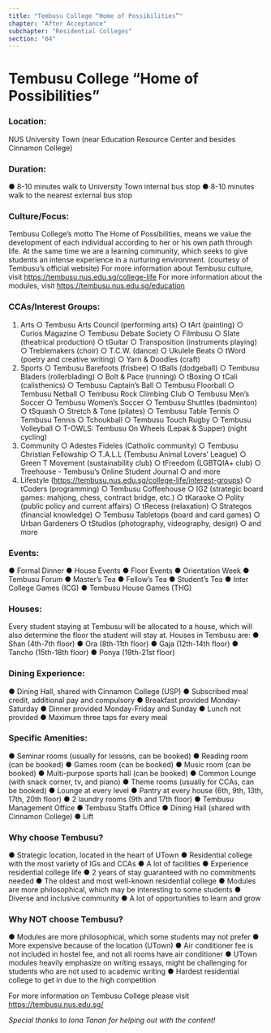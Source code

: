 ```yaml
---
title: "Tembusu College “Home of Possibilities”"
chapter: "After Acceptance"
subchapter: "Residential Colleges"
section: "04"
---
```


# Tembusu College “Home of Possibilities”

### Location:

NUS University Town (near Education Resource Center and besides Cinnamon College)

### Duration:

● 8-10 minutes walk to University Town internal bus stop
● 8-10 minutes walk to the nearest external bus stop

### Culture/Focus:

Tembusu College’s motto The Home of Possibilities, means we value the development of each individual according to her or his own path through life. At the same time we are a learning community, which seeks to give students an intense experience in a nurturing environment. (courtesy of Tembusu’s official website)
For more information about Tembusu culture, visit https://tembusu.nus.edu.sg/college-life
For more information about the modules, visit https://tembusu.nus.edu.sg/education

### CCAs/Interest Groups:

1.  Arts
    ○ Tembusu Arts Council (performing arts)
    ○ tArt (painting)
    ○ Curios Magazine
    ○ Tembusu Debate Society
    ○ Filmbusu
    ○ Slate (theatrical production)
    ○ tGuitar
    ○ Transposition (instruments playing)
    ○ Treblemakers (choir)
    ○ T.C.W. (dance)
    ○ Ukulele Beats
    ○ tWord (poetry and creative writing)
    ○ Yarn & Doodles (craft)
2.  Sports
    ○ Tembusu Barefoots (frisbee)
    ○ tBalls (dodgeball)
    ○ Tembusu Bladers (rollerblading)
    ○ Bolt & Pace (running)
    ○ tBoxing
    ○ tCali (calisthenics)
    ○ Tembusu Captain’s Ball
    ○ Tembusu Floorball
    ○ Tembusu Netball
    ○ Tembusu Rock Climbing Club
    ○ Tembusu Men’s Soccer
    ○ Tembusu Women’s Soccer
    ○ Tembusu Shuttles (badminton)
    ○ tSquash
    ○ Stretch & Tone (pilates)
    ○ Tembusu Table Tennis
    ○ Tembusu Tennis
    ○ Tchoukball
    ○ Tembusu Touch Rugby
    ○ Tembusu Volleyball
    ○ T-OWLS: Tembusu On Wheels (Lepak & Supper) (night cycling)
3.  Community
    ○ Adestes Fideles (Catholic community)
    ○ Tembusu Christian Fellowship
    ○ T.A.L.L (Tembusu Animal Lovers’ League)
    ○ Green T Movement (sustainability club)
    ○ tFreedom (LGBTQIA+ club)
    ○ Treehouse - Tembusu’s Online Student Journal
    ○ and more
4.  Lifestyle (https://tembusu.nus.edu.sg/college-life/interest-groups)
    ○ tCoders (programming)
    ○ Tembusu Coffeehouse
    ○ IG2 (strategic board games: mahjong, chess, contract bridge, etc.)
    ○ tKaraoke
    ○ Polity (public policy and current affairs)
    ○ tRecess (relaxation)
    ○ Strategos (financial knowledge)
    ○ Tembusu Tabletops (board and card games)
    ○ Urban Gardeners
    ○ tStudios (photography, videography, design)
    ○ and more

### Events:

● Formal Dinner
● House Events
● Floor Events
● Orientation Week
● Tembusu Forum
● Master’s Tea
● Fellow’s Tea
● Student’s Tea
● Inter College Games (ICG)
● Tembusu House Games (THG)

### Houses:

Every student staying at Tembusu will be allocated to a house, which will also determine the floor the student will stay at. Houses in Tembusu are:
● Shan (4th-7th floor)
● Ora (8th-11th floor)
● Gaja (12th-14th floor)
● Tancho (15th-18th floor)
● Ponya (19th-21st floor)

### Dining Experience:

● Dining Hall, shared with Cinnamon College (USP)
● Subscribed meal credit, additional pay and compulsory
● Breakfast provided Monday-Saturday
● Dinner provided Monday-Friday and Sunday
● Lunch not provided
● Maximum three taps for every meal

### Specific Amenities:

● Seminar rooms (usually for lessons, can be booked)
● Reading room (can be booked)
● Games room (can be booked)
● Music room (can be booked)
● Multi-purpose sports hall (can be booked)
● Common Lounge (with snack corner, tv, and piano)
● Theme rooms (usually for CCAs, can be booked)
● Lounge at every level
● Pantry at every house (6th, 9th, 13th, 17th, 20th floor)
● 2 laundry rooms (9th and 17th floor)
● Tembusu Management Office
● Tembusu Staffs Office
● Dining Hall (shared with Cinnamon College)
● Lift

### Why choose Tembusu?

● Strategic location, located in the heart of UTown
● Residential college with the most variety of IGs and CCAs
● A lot of facilities
● Experience residential college life
● 2 years of stay guaranteed with no commitments needed
● The oldest and most well-known residential college
● Modules are more philosophical, which may be interesting to some students
● Diverse and inclusive community
● A lot of opportunities to learn and grow

### Why NOT choose Tembusu?

● Modules are more philosophical, which some students may not prefer
● More expensive because of the location (UTown)
● Air conditioner fee is not included in hostel fee, and not all rooms have air conditioner
● UTown modules heavily emphasize on writing essays, might be challenging for students who are not used to academic writing
● Hardest residential college to get in due to the high competition

For more information on Tembusu College please visit https://tembusu.nus.edu.sg/

_Special thanks to Iona Tanan for helping out with the content!_
